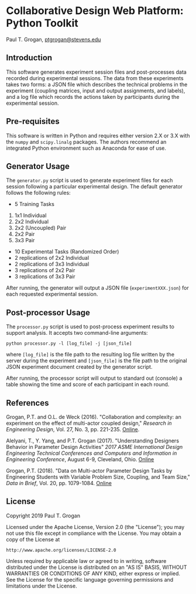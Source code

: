# Collaborative Design Web Platform: Python Toolkit

Paul T. Grogan, [ptgrogan@stevens.edu](mailto:pgrogan@stevens.edu)

## Introduction

This software generates experiment session files and post-processes data recorded during experimental sessions. The data from these experiments takes two forms: a JSON file which describes the technical problems in the experiment (coupling matrices, input and output assignments, and labels), and a log file which records the actions taken by participants during the experimental session.

## Pre-requisites

This software is written in Python and requires either version 2.X or 3.X with the `numpy` and `scipy.linalg` packages. The authors recommend an integrated Python environment such as Anaconda for ease of use.

## Generator Usage

The `generator.py` script is used to generate experiment files for each session following a particular experimental design. The default generator follows the following rules:
 * 5 Training Tasks
  1. 1x1 Individual
  2. 2x2 Individual
  3. 2x2 (Uncoupled) Pair
  4. 2x2 Pair
  5. 3x3 Pair
 * 10 Experimental Tasks (Randomized Order)
  * 2 replications of 2x2 Individual
  * 2 replications of 3x3 Individual
  * 3 replications of 2x2 Pair
  * 3 replications of 3x3 Pair

After running, the generator will output a JSON file (`experimentXXX.json`) for each requested experimental session.

## Post-processor Usage

The `processor.py` script is used to post-process experiment results to support analysis. It accepts two command-line arguments:
```shell
python processor.py -l [log_file] -j [json_file]
```
where `[log_file]` is the file path to the resulting log file written by the server during the experiment and `[json_file]` is the file path to the original JSON experiment document created by the generator script.

After running, the processor script will output to standard out (console) a table showing the time and score of each participant in each round.

## References

Grogan, P.T. and O.L. de Weck (2016). "Collaboration and complexity: an experiment on the effect of multi-actor coupled design," *Research in Engineering Design*, Vol. 27, No. 3, pp. 221-235. [Online](http://link.springer.com/article/10.1007%2Fs00163-016-0214-7).

Alelyani, T., Y. Yang, and P.T. Grogan (2017). "Understanding Designers Behavior in Parameter Design Activities" *2017 ASME International Design Engineering Technical Conferences and Computers and Information in Engineering Conference*, August 6-9, Cleveland, Ohio. [Online](http://proceedings.asmedigitalcollection.asme.org/proceeding.aspx?articleid=2662424)

Grogan, P.T. (2018). "Data on Multi-actor Parameter Design Tasks by Engineering Students with Variable Problem Size, Coupling, and Team Size," *Data in Brief*, Vol. 20, pp. 1079-1084. [Online](https://doi.org/10.1016/j.dib.2018.08.162)

## License

Copyright 2019 Paul T. Grogan

Licensed under the Apache License, Version 2.0 (the "License"); you may not use this file except in compliance with the License. You may obtain a copy of the License at

    http://www.apache.org/licenses/LICENSE-2.0

Unless required by applicable law or agreed to in writing, software distributed under the License is distributed on an "AS IS" BASIS, WITHOUT WARRANTIES OR CONDITIONS OF ANY KIND, either express or implied. See the License for the specific language governing permissions and limitations under the License.
